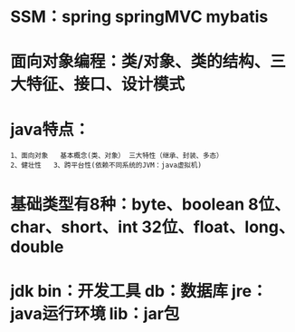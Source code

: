 # SSM：spring  springMVC  mybatis
# 面向对象编程：类/对象、类的结构、三大特征、接口、设计模式
# java特点：
    1、面向对象   基本概念(类、对象） 三大特性（继承、封装、多态）
    2、健壮性   3、跨平台性(依赖不同系统的JVM：java虚拟机)
# 基础类型有8种：byte、boolean 8位、char、short、int 32位、float、long、double
# jdk  bin：开发工具  db：数据库  jre：java运行环境  lib：jar包
